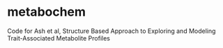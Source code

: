 # metabochem
Code for Ash et al,  Structure Based Approach to Exploring and Modeling Trait-Associated Metabolite Profiles
